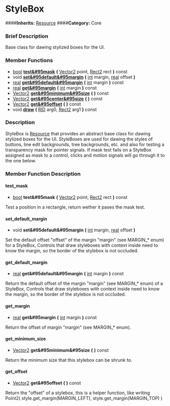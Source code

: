 #  StyleBox  
####**Inherits:** [Resource](class_resource)
####**Category:** Core

###  Brief Description  
Base class for dawing stylized boxes for the UI.

###  Member Functions 
  * [bool](class_bool)  **[test&#95mask](#test_mask)**  **(** [Vector2](class_vector2) point, [Rect2](class_rect2) rect  **)** const
  * void  **[set&#95default&#95margin](#set_default_margin)**  **(** [int](class_int) margin, [real](class_real) offset  **)**
  * [real](class_real)  **[get&#95default&#95margin](#get_default_margin)**  **(** [int](class_int) margin  **)** const
  * [real](class_real)  **[get&#95margin](#get_margin)**  **(** [int](class_int) margin  **)** const
  * [Vector2](class_vector2)  **[get&#95minimum&#95size](#get_minimum_size)**  **(** **)** const
  * [Vector2](class_vector2)  **[get&#95center&#95size](#get_center_size)**  **(** **)** const
  * [Vector2](class_vector2)  **[get&#95offset](#get_offset)**  **(** **)** const
  * void  **[draw](#draw)**  **(** [RID](class_rid) arg0, [Rect2](class_rect2) arg1  **)** const

###  Description  
StyleBox is [Resource](class_resource) that provides an abstract base class for dawing stylized boxes for the UI. StyleBoxes are used for dawing the styles of buttons, line edit backgrounds, tree backgrounds, etc. and also for testing a transparency mask for pointer signals. If mask test fails on a StyleBox assigned as mask to a control, clicks and motion signals will go through it to the one below.

###  Member Function Description  

#### <a name="test_mask">test_mask</a>
  * [bool](class_bool)  **test&#95mask**  **(** [Vector2](class_vector2) point, [Rect2](class_rect2) rect  **)** const

Test a position in a rectangle, return wether it pases the mask test.

#### <a name="set_default_margin">set_default_margin</a>
  * void  **set&#95default&#95margin**  **(** [int](class_int) margin, [real](class_real) offset  **)**

Set the default offset "offset" of the margin "margin" (see MARGIN_* enum) for a StyleBox, Controls that draw styleboxes with context inside need to know the margin, so the border of the stylebox is not occluded.

#### <a name="get_default_margin">get_default_margin</a>
  * [real](class_real)  **get&#95default&#95margin**  **(** [int](class_int) margin  **)** const

Return the default offset of the margin "margin" (see MARGIN_* enum) of a StyleBox, Controls that draw styleboxes with context inside need to know the margin, so the border of the stylebox is not occluded.

#### <a name="get_margin">get_margin</a>
  * [real](class_real)  **get&#95margin**  **(** [int](class_int) margin  **)** const

Return the offset of margin "margin" (see MARGIN_* enum).

#### <a name="get_minimum_size">get_minimum_size</a>
  * [Vector2](class_vector2)  **get&#95minimum&#95size**  **(** **)** const

Return the minimum size that this stylebox can be shrunk to.

#### <a name="get_offset">get_offset</a>
  * [Vector2](class_vector2)  **get&#95offset**  **(** **)** const

Return the "offset" of a stylebox, this is a helper function, like writing Point2( style.get_margin(MARGIN_LEFT), style.get_margin(MARGIN_TOP) )
